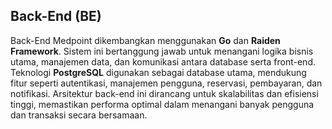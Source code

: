 ## Back-End (BE)

Back-End Medpoint dikembangkan menggunakan **Go** dan **Raiden Framework**. Sistem ini bertanggung jawab untuk menangani logika bisnis utama, manajemen data, dan komunikasi antara database serta front-end. Teknologi **PostgreSQL** digunakan sebagai database utama, mendukung fitur seperti autentikasi, manajemen pengguna, reservasi, pembayaran, dan notifikasi. Arsitektur back-end ini dirancang untuk skalabilitas dan efisiensi tinggi, memastikan performa optimal dalam menangani banyak pengguna dan transaksi secara bersamaan.
